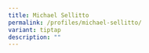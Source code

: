 ```yaml
---
title: Michael Sellitto
permalink: /profiles/michael-sellitto/
variant: tiptap
description: ""
---
```

